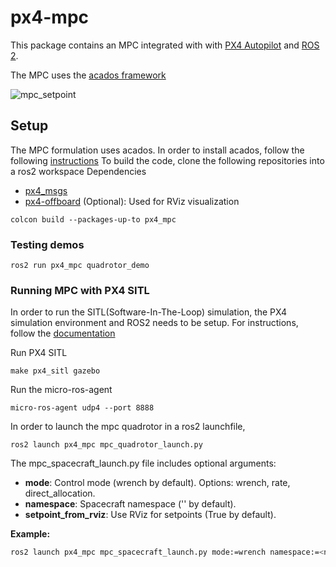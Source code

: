 # px4-mpc
This package contains an MPC integrated with with [PX4 Autopilot](https://px4.io/) and [ROS 2](https://ros.org/).

The MPC uses the [acados framework](https://github.com/acados/acados)

![mpc_setpoint](https://github.com/Jaeyoung-Lim/px4-mpc/assets/5248102/35dae5bf-626e-4272-a552-5f5d7e3c04cd)

## Setup
The MPC formulation uses acados. In order to install acados, follow the following [instructions](https://docs.acados.org/installation/)
To build the code, clone the following repositories into a ros2 workspace
Dependencies
- [px4_msgs](https://github.com/PX4/px4_msgs/pull/15)
- [px4-offboard](https://github.com/Jaeyoung-Lim/px4-offboard) (Optional): Used for RViz visualization

```
colcon build --packages-up-to px4_mpc
```

### Testing demos
```
ros2 run px4_mpc quadrotor_demo
```

### Running MPC with PX4 SITL
In order to run the SITL(Software-In-The-Loop) simulation, the PX4 simulation environment and ROS2 needs to be setup.
For instructions, follow the [documentation](https://docs.px4.io/main/en/ros/ros2_comm.html)

Run PX4 SITL
```
make px4_sitl gazebo
```

Run the micro-ros-agent
```
micro-ros-agent udp4 --port 8888
```

In order to launch the mpc quadrotor in a ros2 launchfile,
```
ros2 launch px4_mpc mpc_quadrotor_launch.py 
```

The mpc_spacecraft_launch.py file includes optional arguments:

- **mode**: Control mode (wrench by default). Options: wrench, rate, direct_allocation.  
- **namespace**: Spacecraft namespace ('' by default).  
- **setpoint_from_rviz**: Use RViz for setpoints (True by default).

**Example:**
```bash
ros2 launch px4_mpc mpc_spacecraft_launch.py mode:=wrench namespace:=<namespace> setpoint_from_rviz:=False
```